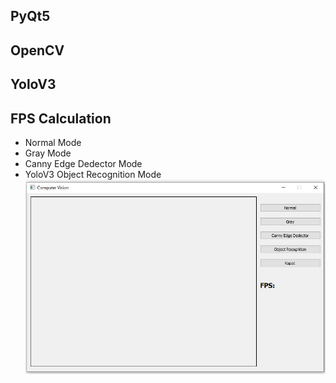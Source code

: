 ## PyQt5
## OpenCV
## YoloV3
## FPS Calculation

- Normal Mode
- Gray Mode
- Canny Edge Dedector Mode
- YoloV3 Object Recognition Mode
![Screenshot](https://github.com/SafaKucukkomurler/pyqt-yolo-image-processing-gui/blob/master/screenshot.JPG)